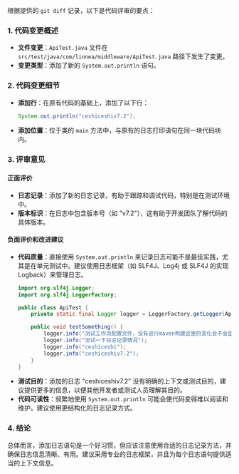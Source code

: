 根据提供的 `git diff` 记录，以下是代码评审的要点：

### 1. 代码变更概述
- **文件变更**：`ApiTest.java` 文件在 `src/test/java/com/linnea/middleware/ApiTest.java` 路径下发生了变更。
- **变更类型**：添加了新的 `System.out.println` 语句。

### 2. 代码变更细节
- **添加行**：在原有代码的基础上，添加了以下行：
  ```java
  System.out.println("ceshiceshiv7.2");
  ```
- **添加位置**：位于类的 `main` 方法中，与原有的日志打印语句在同一块代码块内。

### 3. 评审意见

#### 正面评价
- **日志记录**：添加了新的日志记录，有助于跟踪和调试代码，特别是在测试环境中。
- **版本标识**：在日志中包含版本号（如 "v7.2"），这有助于开发团队了解代码的具体版本。

#### 负面评价和改进建议
- **代码质量**：直接使用 `System.out.println` 来记录日志可能不是最佳实践，尤其是在单元测试中。建议使用日志框架（如 SLF4J、Log4j 或 SLF4J 的实现 Logback）来管理日志。
  ```java
  import org.slf4j.Logger;
  import org.slf4j.LoggerFactory;

  public class ApiTest {
      private static final Logger logger = LoggerFactory.getLogger(ApiTest.class);

      public void testSomething() {
          logger.info("测试工作流配置文件，没有进行maven构建这里的变化会不会显示,关掉打包的配置文件后");
          logger.info("测试一下日志记录情况");
          logger.info("ceshiceshi");
          logger.info("ceshiceshiv7.2");
      }
  }
  ```
- **测试目的**：添加的日志 "ceshiceshiv7.2" 没有明确的上下文或测试目的，建议提供更多的信息，以便其他开发者或测试人员理解其目的。
- **代码可读性**：频繁地使用 `System.out.println` 可能会使代码变得难以阅读和维护。建议使用更结构化的日志记录方式。

### 4. 结论
总体而言，添加日志语句是一个好习惯，但应该注意使用合适的日志记录方法，并确保日志信息清晰、有用。建议采用专业的日志框架，并且为每个日志语句提供适当的上下文信息。